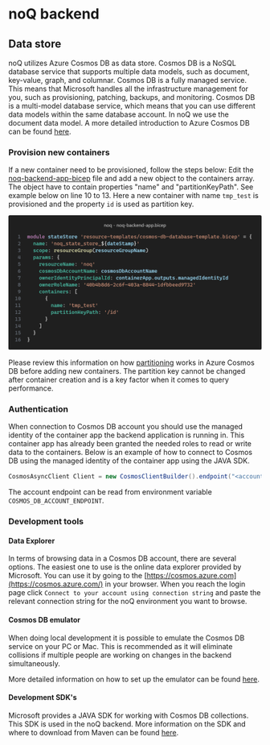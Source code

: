 # noQ backend

## Data store

noQ utilizes Azure Cosmos DB as data store. Cosmos DB is a NoSQL database service that supports multiple data models, such as document, key-value, graph, and columnar. Cosmos DB is a fully managed service. This means that Microsoft handles all the infrastructure management for you, such as provisioning, patching, backups, and monitoring. Cosmos DB is a multi-model database service, which means that you can use different data models within the same database account. In noQ we use the document data model. A more detailed introduction to Azure Cosmos DB can be found [here](https://docs.microsoft.com/en-us/azure/cosmos-db/introduction).

### Provision new containers

If a new container need to be provisioned, follow the steps below:
Edit the [noq-backend-app-bicep](../infrastructure/noq-backend-app.bicep) file and add a new object to the containers array. The object have to contain properties "name" and "partitionKeyPath". See example below on line 10 to 13. Here a new container with name `tmp_test` is provisioned and the property `id` is used as partition key.

![Bicep snippet showing where to provision new containers in Azure Cosmos DB resource](../resources/backend-state-store-container-provision-example.png)

Please review this information on how [partitioning](https://learn.microsoft.com/en-us/azure/cosmos-db/partitioning-overview) works in Azure Cosmos DB before adding new containers. The partition key cannot be changed after container creation and is a key factor when it comes to query performance.

### Authentication

When connection to Cosmos DB account you should use the managed identity of the container app the backend application is running in. This container app has already been granted the needed roles to read or write data to the containers. Below is an example of how to connect to Cosmos DB using the managed identity of the container app using the JAVA SDK.

```java
CosmosAsyncClient Client = new CosmosClientBuilder().endpoint("<account-endpoint>").credential(new ManagedIdentityCredential()).build();
```

The account endpoint can be read from environment variable `COSMOS_DB_ACCOUNT_ENDPOINT`.

### Development tools

#### Data Explorer

In terms of browsing data in a Cosmos DB account, there are several options. The easiest one to use is the online data explorer provided by Microsoft. You can use it by going to the [https://cosmos.azure.com](https://cosmos.azure.com/) in your browser. When you reach the login page click `Connect to your account using connection string` and paste the relevant connection string for the noQ environment you want to browse.

#### Cosmos DB emulator

When doing local development it is possible to emulate the Cosmos DB service on your PC or Mac. This is recommended as it will eliminate collisions if multiple people are working on changes in the backend simultaneously.

More detailed information on how to set up the emulator can be found [here](https://docs.microsoft.com/en-us/azure/cosmos-db/local-emulator?tabs=ssl-netstd21).

#### Development SDK's

Microsoft provides a JAVA SDK for working with Cosmos DB collections. This SDK is used in the noQ backend. More information on the SDK and where to download from Maven can be found [here](https://docs.microsoft.com/en-us/azure/cosmos-db/sql-api-sdk-java-v4).
